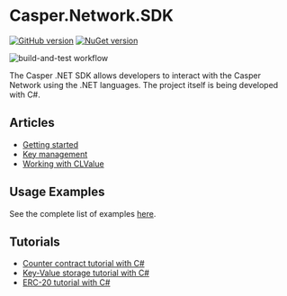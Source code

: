 # Casper.Network.SDK

[![GitHub version](https://badge.fury.io/gh/make-software%2Fcasper-net-sdk.svg)](https://badge.fury.io/gh/make-software%2Fcasper-net-sdk)  [![NuGet version](https://badge.fury.io/nu/casper.network.sdk.svg)](https://badge.fury.io/nu/casper.network.sdk)

![build-and-test workflow](https://github.com/make-software/casper-net-sdk/actions/workflows/build-and-test.yml/badge.svg)

The Casper .NET SDK allows developers to interact with the Casper Network using the .NET languages. The project itself is being developed with C#.


## Articles

* [Getting started](./Articles/GettingStarted.md)
* [Key management](./Articles/KeyManagement.md)
* [Working with CLValue](./Articles/WorkingWithCLValue.md)

## Usage Examples

See the complete list of examples [here](./Examples/index.md).

## Tutorials

* [Counter contract tutorial with C#](./Tutorials/counter-contract/README.md)
* [Key-Value storage tutorial with C#](./Tutorials/kvstorage-contract/README.md)
* [ERC-20 tutorial with C#](./Tutorials/erc20-contract/README.md)